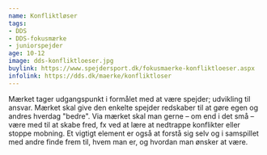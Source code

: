 ```yaml
---
name: Konfliktløser
tags:
- DDS
- DDS-fokusmærke
- juniorspejder
age: 10-12
image: dds-konfliktloeser.jpg
buylink: https://www.spejdersport.dk/fokusmaerke-konfliktloeser.aspx
infolink: https://dds.dk/maerke/konfliktloser
---
```

Mærket tager udgangspunkt i formålet med at være spejder; udvikling til ansvar. Mærket skal give den enkelte spejder redskaber til at gøre egen og andres hverdag "bedre". Via mærket skal man gerne – om end i det små – være med til at skabe fred, fx ved at lære at nedtrappe konflikter eller stoppe mobning. Et vigtigt element er også at forstå sig selv og i samspillet med andre finde frem til, hvem man er, og hvordan man ønsker at være.